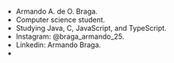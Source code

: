 - Armando A. de O. Braga. 
- Computer science student.
- Studying Java, C, JavaScript, and TypeScript.
- Instagram: @braga_armando_25.
- Linkedin: Armando Braga.
- 

<!---
Bragarmando25/Bragarmando25 is a ✨ special ✨ repository because its `README.md` (this file) appears on your GitHub profile.
You can click the Preview link to take a look at your changes.
--->
